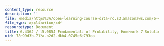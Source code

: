 ```yaml
---
content_type: resource
description: ''
file: /media/https%3A/open-learning-course-data-rc.s3.amazonaws.com/6-436j-fundamentals-of-probability-fall-2018/78c99d3b712ab2d2dbb40745e6e793ea_MIT6_436JF18_hw7solutions.pdf
file_type: application/pdf
resourcetype: Document
title: 6.436J / 15.085J Fundamentals of Probability, Homework 7 Solutions
uid: 78c99d3b-712a-b2d2-dbb4-0745e6e793ea
---
```

